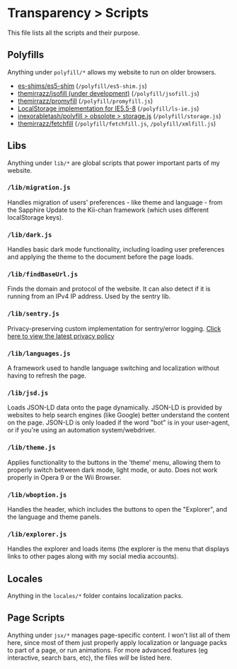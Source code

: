 # Transparency > Scripts
This file lists all the scripts and their purpose.

## Polyfills
Anything under `polyfill/*` allows my website to run on older browsers.
* [es-shims/es5-shim](https://github.com/es-shims/es5-shim) (`/polyfill/es5-shim.js`)
* [themirrazz/jsofill (under development)](https://github.com/themirrazz/jsofill) (`/polyfill/jsofill.js`)
* [themirrazz/promyfill](https://github.com/themirrazz/promyfill) (`/polyfill/promyfill.js`)
* [LocalStorage implementation for IE5.5-8](/src/ls-ie.js) (`/polyfill/ls-ie.js`)
* [inexorabletash/polyfill > obsolote > storage.js](https://github.com/inexorabletash/polyfill/blob/master/obsolete/storage.js) (`/polyfill/storage.js`)
* [themirrazz/fetchfill](https://github.com/themirrazz/fetchfill) (`/polyfill/fetchfill.js`, `/polyfill/xmlfill.js`) 

## Libs
Anything under `lib/*` are global scripts that power important parts of my website.

### `/lib/migration.js`
Handles migration of users' preferences - like theme and language - from the Sapphire Update to the Kii-chan framework (which uses different localStorage keys).

### `/lib/dark.js`
Handles basic dark mode functionality, including loading user preferences and applying the theme to the document before the page loads.

### `/lib/findBaseUrl.js`
Finds the domain and protocol of the website. It can also detect if it is running from an IPv4 IP address. Used by the sentry lib.

### `/lib/sentry.js`
Privacy-preserving custom implementation for sentry/error logging. [Click here to view the latest privacy policy](https://github.com/themirrazz/privacy)

### `/lib/languages.js`
A framework used to handle language switching and localization without having to refresh the page.

### `/lib/jsd.js`
Loads JSON-LD data onto the page dynamically. JSON-LD is provided by websites to help search engines (like Google) better understand the content on the page. JSON-LD is only loaded if the word "bot" is in your user-agent, or if you're using an automation system/webdriver.

### `/lib/theme.js`
Applies functionality to the buttons in the 'theme' menu, allowing them to properly switch between dark mode, light mode, or auto. Does not work properly in Opera 9 or the Wii Browser.

### `/lib/wboption.js`
Handles the header, which includes the buttons to open the "Explorer", and the language and theme panels.

### `/lib/explorer.js`
Handles the explorer and loads items (the explorer is the menu that displays links to other pages along with my social media accounts).

## Locales
Anything in the `locales/*` folder contains localization packs.

## Page Scripts
Anything under `jsx/*` manages page-specific content. I won't list all of them here, since most of them just properly apply localization or language packs to part of a page, or run animations. For more advanced features (eg interactive, search bars, etc), the files *will* be listed here.
